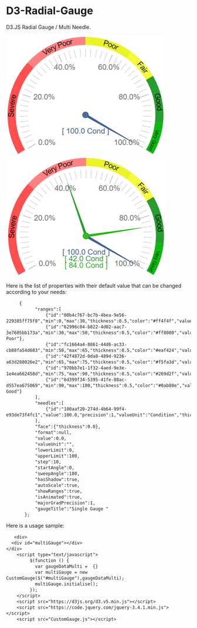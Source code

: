 D3-Radial-Gauge
===============

D3.JS Radial Gauge / Multi Needle.

![alt tag](https://raw.githubusercontent.com/NickersWeb/D3-Radial-Gauge/master/SingleGauge.png)
![alt tag](https://raw.githubusercontent.com/NickersWeb/D3-Radial-Gauge/master/MultiGauge.png)

Here is the list of properties with their default value that can be changed according to your needs:

         {
               "ranges":[
                   {"id":"00b4c767-bc7b-4bea-9e56-229385ff75f8","min":0,"max":30,"thickness":0.5,"color":"#ff4f4f","value":"Severe"},
                   {"id":"62996c84-b822-4d02-aac7-3e7605bb173a","min":30,"max":50,"thickness":0.5,"color":"#ff8080","value":"Very Poor"},
                   {"id":"fc1664a4-8861-44d6-ac33-cb88fa54d683","min":50,"max":65,"thickness":0.5,"color":"#eaf424","value":"Poor"},
                   {"id":"42f4872d-0da8-489d-9236-a63d288026e2","min":65,"max":75,"thickness":0.5,"color":"#f5fa3d","value":"Fair"},
                   {"id":"970bb7e1-1f32-4aed-9e3e-1e4ea662458d","min":75,"max":90,"thickness":0.5,"color":"#269d2f","value":"Good"},
                   {"id":"6d399f34-5395-41fe-88ac-d557ea675069","min":90,"max":100,"thickness":0.5,"color":"#0ab80e","value":"Very Good"}
               ],
               "needles":[
                   {"id":"100aaf20-274d-4b64-99f4-e93de73f4fc1","value":100.0,"precision":1,"valueUnit":"Condition","thickness":0.0,"color":"#416094","clickFunc":"","clickParams":""}
               ],
               "face":{"thickness":0.0},
               "format":null,
               "value":0.0,
               "valueUnit":"",
               "lowerLimit":0,
               "upperLimit":100,
               "step":10,
               "startAngle":0,
               "sweepAngle":180,
               "hasShadow":true,
               "autoScale":true,
               "showRanges":true,
               "isAnimated":true,
               "majorGradPrecision":1,
               "gaugeTitle":"Single Gauge "
           };
 
Here is a usage sample:
```
   <div>
  <div id="multiGauge"></div>
</div>
    <script type="text/javascript">
         $(function () {
           var gaugeDataMulti =  {}
           var multiGauge = new CustomGauge($("#multiGauge"),gaugeDataMulti);
           multiGauge.initialise();
         });
    </script>
    <script src="https://d3js.org/d3.v5.min.js"></script>
    <script src="https://code.jquery.com/jquery-3.4.1.min.js"></script>
    <script src="CustomGauge.js"></script>
```

